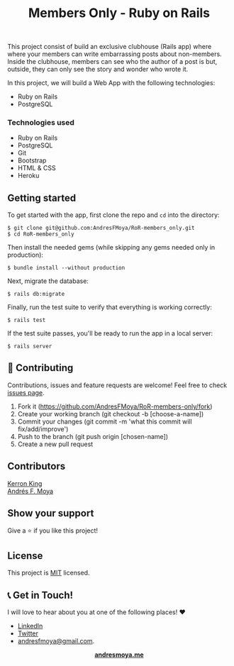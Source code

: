 
<p>
  <h1 align="center">Members Only - Ruby on Rails</h1>
</p><br>

This project consist of build an exclusive clubhouse (Rails app) where where your members can write embarrassing posts about non-members. Inside the clubhouse, members can see who the author of a post is but, outside, they can only see the story and wonder who wrote it.

In this project, we will build a Web App with the following technologies:
  - Ruby on Rails
  - PostgreSQL
  
### Technologies used
  
  - Ruby on Rails
  - PostgreSQL
  - Git
  - Bootstrap
  - HTML & CSS
  - Heroku
  
## Getting started
  
  To get started with the app, first clone the repo and `cd` into the directory:
  
  ```
  $ git clone git@github.com:AndresFMoya/RoR-members_only.git
  $ cd RoR-members_only
  ```
  
  Then install the needed gems (while skipping any gems needed only in production):
  
  ```
  $ bundle install --without production
  ```
  
  Next, migrate the database:
  
  ```
  $ rails db:migrate
  ```
  
  Finally, run the test suite to verify that everything is working correctly:
  
  ```
  $ rails test
  ```
  
  If the test suite passes, you'll be ready to run the app in a local server:
  
  ```
  $ rails server
  ```
## 🤝 Contributing

Contributions, issues and feature requests are welcome! Feel free to check [issues page](https://github.com/AndresFMoya/RoR-members-only/issues).

1. Fork it (https://github.com/AndresFMoya/RoR-members-only/fork)
2. Create your working branch (git checkout -b [choose-a-name])
3. Commit your changes (git commit -m 'what this commit will fix/add/improve')
4. Push to the branch (git push origin [chosen-name])
5. Create a new pull request

## Contributors
[Kerron King](https://github.com/KerronKing)  
[Andrés F. Moya](https://github.com/AndresFMoya)

## Show your support

Give a ⭐️ if you like this project!

## License

This project is [MIT](https://github.com/AndresFMoya/RoR-members-only/blob/develop/LICENSE) licensed.


## 📞 Get in Touch!
I will love to hear about you at one of the following places! :heart:

- [LinkedIn](https://www.linkedin.com/in/andres-f-moya/)
- [Twitter](https://www.twitter.com/andmedev/) 
- <andresfmoya@gmail.com>.

<p align="center">
  <strong>
    <a href="https://andresmoya.me">andresmoya.me</a>
</strong>
</p>
